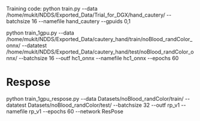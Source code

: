 Training code:
python train.py --data /home/mukit/NDDS/Exported_Data/Trial_for_DGX/hand_cautery/ --batchsize 16 --namefile hand_cautery --gpuids 0,1

python train_1gpu.py --data /home/mukit/NDDS/Exported_Data/cautery_hand/train/noBlood_randColor_onnx/ --datatest /home/mukit/NDDS/Exported_Data/cautery_hand/test/noBlood_randColor_onnx/ --batchsize 16 --outf hc1_onnx --namefile hc1_onnx --epochs 60

# Respose
 python train_1gpu_respose.py --data Datasets/noBlood_randColor/train/ --datatest Datasets/noBlood_randColor/test/ --batchsize 32 --outf rp_v1 --namefile rp_v1 --epochs 60 --network ResPose